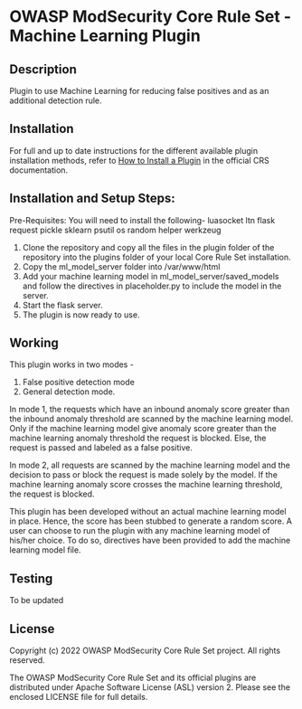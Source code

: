 # OWASP ModSecurity Core Rule Set - Machine Learning Plugin

## Description

Plugin to use Machine Learning for reducing false positives and as an additional detection rule.

## Installation

For full and up to date instructions for the different available plugin
installation methods, refer to [How to Install a Plugin](https://coreruleset.org/docs/concepts/plugins/#how-to-install-a-plugin)
in the official CRS documentation.

## Installation and Setup Steps:

Pre-Requisites:
You will need to install the following-
luasocket
ltn
flask
request 
pickle 
sklearn
psutil
os
random
helper
werkzeug

1. Clone the repository and copy all the files in the plugin folder of the repository into the plugins folder of your local Core Rule Set installation.
2. Copy the ml_model_server folder into /var/www/html
3. Add your machine learning model in ml_model_server/saved_models and follow the directives in placeholder.py to include the model in the server.
4. Start the flask server.
5. The plugin is now ready to use.

## Working

This plugin works in two modes - 
1. False positive detection mode
2. General detection mode.

In mode 1, the requests which have an inbound anomaly score greater than the inbound anomaly threshold are scanned by the machine learning model. Only if the machine learning model give anomaly score greater than the machine learning anomaly threshold the request is blocked. Else, the request is passed and labeled as a false positive.

In mode 2, all requests are scanned by the machine learning model and the decision to pass or block the request is made solely by the model. If the machine learning anomaly score crosses the machine learning threshold, the request is blocked.

This plugin has been developed without an actual machine learning model in place. Hence, the score has been stubbed to generate a random score. A user can choose to run the plugin with any machine learning model of his/her choice. To do so, directives have been provided to add the machine learning model file.

## Testing

To be updated

## License

Copyright (c) 2022 OWASP ModSecurity Core Rule Set project. All rights reserved.

The OWASP ModSecurity Core Rule Set and its official plugins are distributed
under Apache Software License (ASL) version 2. Please see the enclosed LICENSE
file for full details.
